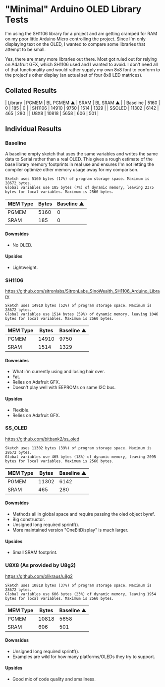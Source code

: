# "Minimal" Arduino OLED Library Tests

I'm using the SH1106 library for a project and am getting cramped for RAM on my
poor little Arduino Micro controlling the project. Since I'm only displaying
text on the OLED, I wanted to compare some libraries that attempt to be small.

Yes, there are many more libraries out there. Most got ruled out for relying on
Adafruit GFX, which SH1106 used and I wanted to avoid. I don't need all of that
functionality and would rather supply my own 8x8 font to conform to the
project's other display (an actual set of four 8x8 LED matrices).


## Collated Results

| Library  | PGMEM | BL PGMEM ▲ | SRAM | BL SRAM ▲ |
| Baseline |  5160 |          0 |  185 |         0 |
| SH1106   | 14910 |       9750 | 1514 |      1329 |
| SSOLED   | 11302 |       6142 |  465 |       280 |
| U8X8     | 10818 |       5658 |  606 |       501 |


## Individual Results


### Baseline

A baseline empty sketch that uses the same variables and writes the same data to
Serial rather than a real OLED. This gives a rough estimate of the base library
memory footprints in real use and ensures I'm not letting the compiler optimize
other memory usage away for my comparison.

```
Sketch uses 5160 bytes (17%) of program storage space. Maximum is 28672 bytes.
Global variables use 185 bytes (7%) of dynamic memory, leaving 2375 bytes for local variables. Maximum is 2560 bytes.
```

| MEM Type | Bytes | Baseline ▲ |
|----------|-------|------------|
| PGMEM    |  5160 |          0 |
| SRAM     |   185 |          0 |

#### Downsides

* No OLED.

#### Upsides

*	Lightweight.


### SH1106

https://github.com/sitronlabs/SitronLabs_SinoWealth_SH1106_Arduino_Library

```
Sketch uses 14910 bytes (52%) of program storage space. Maximum is 28672 bytes.
Global variables use 1514 bytes (59%) of dynamic memory, leaving 1046 bytes for local variables. Maximum is 2560 bytes.
```

| MEM Type | Bytes | Baseline ▲ |
|----------|-------|------------|
| PGMEM    | 14910 |       9750 |
| SRAM     |  1514 |       1329 |

#### Downsides

* What i'm currently using and losing hair over.
* Fat.
* Relies on Adafruit GFX.
* Doesn't play well with EEPROMs on same I2C bus.

#### Upsides

* Flexible.
* Relies on Adafruit GFX.


### SS_OLED

https://github.com/bitbank2/ss_oled

```
Sketch uses 11302 bytes (39%) of program storage space. Maximum is 28672 bytes.
Global variables use 465 bytes (18%) of dynamic memory, leaving 2095 bytes for local variables. Maximum is 2560 bytes.
```

| MEM Type | Bytes | Baseline ▲ |
|----------|-------|------------|
| PGMEM    | 11302 |       6142 |
| SRAM     |   465 |        280 |

#### Downsides

* Methods all in global space and require passing the oled object byref.
* Big constructor.
* Unsigned long required sprintf().
* More maintained version "OneBitDisplay" is much larger.

#### Upsides

*	Small SRAM footprint.


### U8X8 (As provided by U8g2)

https://github.com/olikraus/u8g2

```
Sketch uses 10818 bytes (37%) of program storage space. Maximum is 28672 bytes.
Global variables use 606 bytes (23%) of dynamic memory, leaving 1954 bytes for local variables. Maximum is 2560 bytes.
```

| MEM Type | Bytes | Baseline ▲ |
|----------|-------|------------|
| PGMEM    | 10818 |       5658 |
| SRAM     |   606 |        501 |

#### Downsides

* Unsigned long required sprintf().
* Examples are wild for how many platforms/OLEDs they try to support.

#### Upsides

*	Good mix of code quality and smallness.
